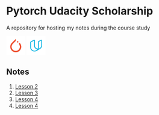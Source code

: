 # Pytorch Udacity Scholarship
A repository for hosting my notes during the course study

<img src="images/pytorch_logo.png" width="50" height="50" alt="PyTorch Logo"> <img src="images/Udacity_logo_800.png" width="50" height="50" alt="Udacity Logo">


## Notes

1. [Lesson 2](/notes/Lesson-2/notes.md)
2. [Lesson 3](/notes/Lesson-3/notes.md)
3. [Lesson 4](/notes/Lesson-4/notes.md)
4. [Lesson 4](/notes/Lesson-5/notes.md)

